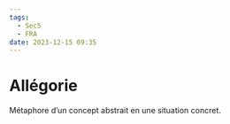 ```yaml
---
tags:
  - Sec5
  - FRA
date: 2023-12-15 09:35
---
```


# Allégorie

Métaphore d’un concept abstrait en une situation concret.